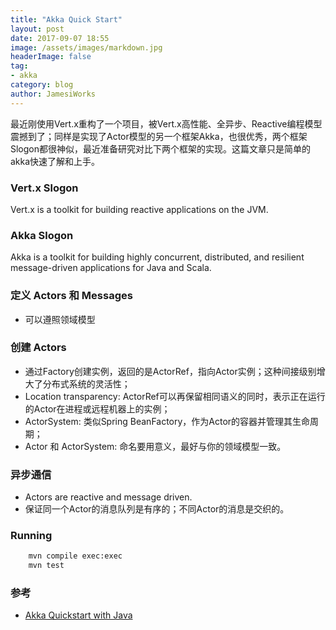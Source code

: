 ```yaml
---
title: "Akka Quick Start"
layout: post
date: 2017-09-07 18:55
image: /assets/images/markdown.jpg
headerImage: false
tag:
- akka
category: blog
author: JamesiWorks
---
```


最近刚使用Vert.x重构了一个项目，被Vert.x高性能、全异步、Reactive编程模型震撼到了；同样是实现了Actor模型的另一个框架Akka，也很优秀，两个框架Slogon都很神似，最近准备研究对比下两个框架的实现。这篇文章只是简单的akka快速了解和上手。

### Vert.x Slogon
Vert.x is a toolkit for building reactive applications on the JVM.

### Akka Slogon
Akka is a toolkit for building highly concurrent, distributed, and resilient message-driven applications for Java and Scala.

### 定义 Actors 和 Messages
- 可以遵照领域模型

### 创建 Actors
- 通过Factory创建实例，返回的是ActorRef，指向Actor实例；这种间接级别增大了分布式系统的灵活性；
- Location transparency: ActorRef可以再保留相同语义的同时，表示正在运行的Actor在进程或远程机器上的实例；
- ActorSystem: 类似Spring BeanFactory，作为Actor的容器并管理其生命周期；
- Actor 和 ActorSystem: 命名要用意义，最好与你的领域模型一致。

### 异步通信
- Actors are reactive and message driven.
- 保证同一个Actor的消息队列是有序的；不同Actor的消息是交织的。

### Running
```sh
    mvn compile exec:exec
    mvn test
```

### 参考
- [Akka Quickstart with Java](http://developer.lightbend.com/guides/akka-quickstart-java/?_ga=2.50799274.2004120847.1504782713-1095006924.1489455612)
